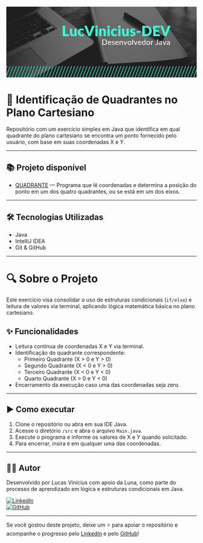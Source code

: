 ![Banner](https://github.com/LucVinicius-DEV/Quadrante/blob/main/banner.png)

# 🧭 Identificação de Quadrantes no Plano Cartesiano

Repositório com um exercício simples em Java que identifica em qual quadrante do plano cartesiano se encontra um ponto fornecido pelo usuário, com base em suas coordenadas X e Y.

---

## 📚 Projeto disponível

- [QUADRANTE](./src) — Programa que lê coordenadas e determina a posição do ponto em um dos quatro quadrantes, ou se está em um dos eixos.

---

## 🛠️ Tecnologias Utilizadas

- Java
- IntelliJ IDEA
- Git & GitHub

---

# 🔍 Sobre o Projeto

Este exercício visa consolidar o uso de estruturas condicionais (`if/else`) e leitura de valores via terminal, aplicando lógica matemática básica no plano cartesiano.

## ✨ Funcionalidades

- Leitura contínua de coordenadas X e Y via terminal.
- Identificação do quadrante correspondente:
  - Primeiro Quadrante (X > 0 e Y > 0)
  - Segundo Quadrante (X < 0 e Y > 0)
  - Terceiro Quadrante (X < 0 e Y < 0)
  - Quarto Quadrante (X > 0 e Y < 0)
- Encerramento da execução caso uma das coordenadas seja zero.

---

## ▶️ Como executar

1. Clone o repositório ou abra em sua IDE Java.
2. Acesse o diretório `/src` e abra o arquivo `Main.java`.
3. Execute o programa e informe os valores de X e Y quando solicitado.
4. Para encerrar, insira `0` em qualquer uma das coordenadas.

---

## 👨‍💻 Autor

Desenvolvido por Lucas Vinícius com apoio da Luna, como parte do processo de aprendizado em lógica e estruturas condicionais em Java.

[![LinkedIn](https://img.shields.io/badge/LinkedIn-Lucas%20Vinícius-blue?style=flat&logo=linkedin)](https://www.linkedin.com/in/lucas-vin%C3%ADcius-05b41a35b/)  
[![GitHub](https://img.shields.io/badge/GitHub-LucVinicius--DEV-black?style=flat&logo=github)](https://github.com/LucVinicius-DEV)

---

Se você gostou deste projeto, deixe um ⭐ para apoiar o repositório e acompanhe o progresso pelo [LinkedIn](https://www.linkedin.com/in/lucas-vin%C3%ADcius-05b41a35b/) e pelo [GitHub](https://github.com/LucVinicius-DEV)!
